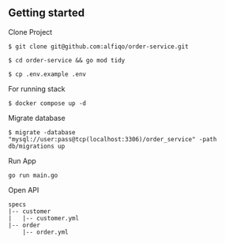 ## Getting started


Clone Project
```
$ git clone git@github.com:alfiqo/order-service.git

$ cd order-service && go mod tidy

$ cp .env.example .env
```
For running stack
```
$ docker compose up -d
```
Migrate database
```
$ migrate -database "mysql://user:pass@tcp(localhost:3306)/order_service" -path db/migrations up
```
Run App
```
go run main.go
```

Open API
```
specs
|-- customer
|   |-- customer.yml
|-- order
    |-- order.yml
```